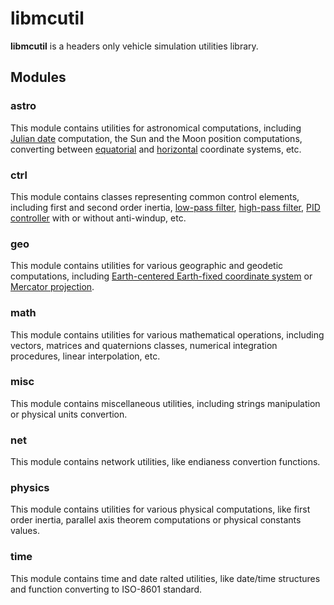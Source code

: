 # libmcutil
**libmcutil** is a headers only vehicle simulation utilities library.

## Modules

### astro
This module contains utilities for astronomical computations, including [Julian date](https://en.wikipedia.org/wiki/Julian_day) computation, the Sun and the Moon position computations, converting between [equatorial](https://en.wikipedia.org/wiki/Equatorial_coordinate_system) and [horizontal](https://en.wikipedia.org/wiki/Horizontal_coordinate_system) coordinate systems, etc.

### ctrl
This module contains classes representing common control elements, including first and second order inertia, [low-pass filter](https://en.wikipedia.org/wiki/Low-pass_filter), [high-pass filter](https://en.wikipedia.org/wiki/High-pass_filter), [PID controller](https://en.wikipedia.org/wiki/Proportional%E2%80%93integral%E2%80%93derivative_controller) with or without anti-windup, etc.

### geo
This module contains utilities for various geographic and geodetic computations, including [Earth-centered Earth-fixed coordinate system](https://en.wikipedia.org/wiki/Earth-centered,_Earth-fixed_coordinate_system) or [Mercator projection](https://en.wikipedia.org/wiki/Mercator_projection).

### math
This module contains utilities for various mathematical operations, including vectors, matrices and quaternions classes, numerical integration procedures, linear interpolation, etc.

### misc
This module contains miscellaneous utilities, including strings manipulation or physical units convertion.

### net
This module contains network utilities, like endianess convertion functions.

### physics
This module contains utilities for various physical computations, like first order inertia, parallel axis theorem computations or physical constants values.

### time
This module contains time and date ralted utilities, like date/time structures and function converting to ISO-8601 standard.